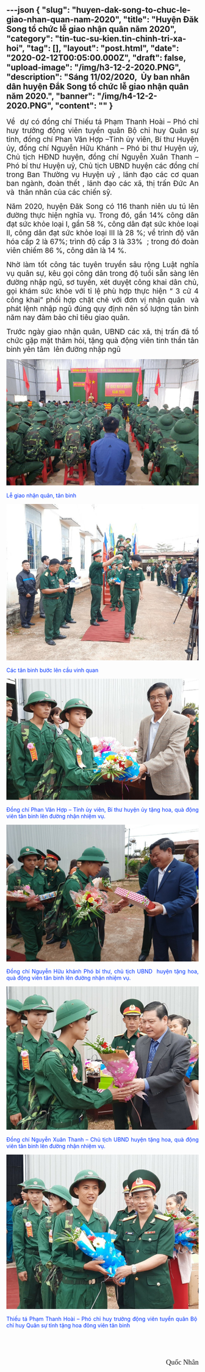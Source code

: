 ---json
{
    "slug": "huyen-dak-song-to-chuc-le-giao-nhan-quan-nam-2020",
    "title": "Huyện Đăk Song tổ chức lễ giao nhận quân năm 2020",
    "category": "tin-tuc-su-kien.tin-chinh-tri-xa-hoi",
    "tag": [],
    "layout": "post.html",
    "date": "2020-02-12T00:05:00.000Z",
    "draft": false,
    "upload-image": "/img/h3-12-2-2020.PNG",
    "description": "Sáng 11/02/2020,  Ủy ban nhân dân huyện Đắk Song tổ chức lễ giao nhận quân năm 2020.",
    "banner": "/img/h4-12-2-2020.PNG",
    "__content__": ""
}
---
<p style="text-align:justify"><span style="font-size:14.0pt">Về &nbsp;dự c&oacute; đồng ch&iacute; Thiếu t&aacute; Phạm Thanh Ho&agrave;i &ndash; Ph&oacute; chỉ huy trưởng động vi&ecirc;n tuyển qu&acirc;n Bộ chỉ huy Qu&acirc;n sự tỉnh, đồng ch&iacute; Phan Văn Hợp &ndash;Tỉnh ủy vi&ecirc;n, B&iacute; thư Huyện ủy, đồng ch&iacute; Nguyễn Hữu Kh&aacute;nh &ndash; Ph&oacute; bi thư Huyện uỷ, Chủ tịch HĐND huyện, đồng ch&iacute; Nguyễn Xu&acirc;n Thanh &ndash; Ph&oacute; b&iacute; thư Huyện uỷ, Chủ tịch UBND huyện c&aacute;c đồng ch&iacute; trong Ban Thường vụ Huyện uỷ , l&atilde;nh đạo c&aacute;c cơ quan ban ng&agrave;nh, đo&agrave;n thểt , l&atilde;nh đạo c&aacute;c x&atilde;, thị trấn Đức An v&agrave; &nbsp;th&acirc;n nh&acirc;n của c&aacute;c chiến sỹ.</span></p>

<p style="text-align:justify"><span style="font-size:14.0pt">Năm 2020, huyện Đăk Song c&oacute; 116 thanh ni&ecirc;n ưu t&uacute; l&ecirc;n đường thực hiện nghĩa vụ. Trong đ&oacute;, gần 14% c&ocirc;ng d&acirc;n đạt sức khỏe loại I, gần 58 %, c&ocirc;ng d&acirc;n đạt sức khỏe loại II, c&ocirc;ng d&acirc;n đạt sức khỏe loại III l&agrave; 28 %; về tr&igrave;nh độ văn h&oacute;a cấp 2 l&agrave; 67%; tr&igrave;nh độ cấp 3 l&agrave; 33%&nbsp; ; trong đ&oacute; đo&agrave;n vi&ecirc;n chiếm 86 %, c&ocirc;ng d&acirc;n l&agrave; 14 %.</span></p>

<p style="text-align:justify"><span style="font-size:14.0pt">Nhờ l&agrave;m tốt c&ocirc;ng t&aacute;c tuy&ecirc;n truyền s&acirc;u rộng Luật nghĩa vụ qu&acirc;n sự, k&ecirc;u gọi c&ocirc;ng d&acirc;n trong độ tuổi sẵn s&agrave;ng l&ecirc;n đường nhập ngũ, sơ tuyển, x&eacute;t duyệt c&ocirc;ng khai d&acirc;n chủ, gọi kh&aacute;m sức khỏe với tỉ lệ ph&ugrave; hợp thực hiện &ldquo; 3 cử 4 c&ocirc;ng khai&rdquo; phối hợp chặt chẽ với đơn vị nhận qu&acirc;n&nbsp; v&agrave; ph&aacute;t lệnh nhập ngũ đ&uacute;ng quy định n&ecirc;n số lượng t&acirc;n binh năm nay đảm bảo chỉ ti&ecirc;u giao qu&acirc;n. </span></p>

<p style="text-align:justify"><span style="font-size:14.0pt">Trước ng&agrave;y giao nhận qu&acirc;n, UBND c&aacute;c x&atilde;, thị trấn đ&atilde; tổ chức gặp mặt thăm hỏi, tặng qu&agrave; động vi&ecirc;n tinh thần t&acirc;n binh y&ecirc;n t&acirc;m &nbsp;l&ecirc;n đường nhập ngũ</span></p>

<p style="text-align:justify"><img alt="" src="/img/h2-12-2-2020.PNG" /></p>

<p style="text-align:justify"><span style="color:#0033ff">Lễ giao nhận qu&acirc;n, t&acirc;n binh</span></p>

<p style="text-align:justify"><img alt="" src="/img/h3-12-2-2020.PNG" /></p>

<p style="text-align:justify"><span style="color:#0033ff">C&aacute;c t&acirc;n binh bước l&ecirc;n cầu vinh quan</span></p>

<p style="text-align:justify"><img alt="" src="/img/h6-12-2-2020.PNG" /></p>

<p style="text-align:justify"><span style="color:#0033ff">Đồng ch&iacute; Phan Văn Hợp &ndash; Tỉnh ủy vi&ecirc;n, B&iacute; thư huyện ủy tặng hoa, qu&agrave; động vi&ecirc;n t&acirc;n binh l&ecirc;n đường nhận nhiệm vụ.</span></p>

<p style="text-align:justify"><img alt="" src="/img/h9-12-2-2020.PNG" /></p>

<p style="text-align:justify"><span style="color:#0033ff">Đồng ch&iacute; Nguyễn Hữu kh&aacute;nh Ph&oacute; b&iacute; thư, chủ tịch UBND&nbsp; huyện tặng hoa, qu&agrave; động vi&ecirc;n t&acirc;n binh l&ecirc;n đường nhận nhiệm vụ.</span></p>

<p style="text-align:justify"><img alt="" src="/img/h7-12-2-2020.PNG" /></p>

<p style="text-align:justify"><span style="color:#0033ff">Đồng ch&iacute;&nbsp;Nguyễn Xu&acirc;n Thanh &ndash; Chủ tịch UBND huyện tặng hoa, qu&agrave; động vi&ecirc;n t&acirc;n binh l&ecirc;n đường nhận nhiệm vụ.</span></p>

<p style="text-align:justify"><img alt="" src="/img/h5-12-2-2020.PNG" /></p>

<p style="text-align:justify"><span style="color:#0033ff">Thiếu t&aacute; Phạm Thanh Ho&agrave;i &ndash; Ph&oacute; chỉ huy trưởng động vi&ecirc;n tuyển qu&acirc;n Bộ&nbsp; chỉ huy Qu&acirc;n sự tỉnh tặng hoa đ&ocirc;ng vi&ecirc;n t&acirc;n binh</span></p>

<p style="text-align:justify">&nbsp;</p>

<p style="text-align:justify">&nbsp;</p>

<p style="text-align:right"><span style="font-size:14.0pt"><span style="font-family:&quot;Times New Roman&quot;,serif">Quốc Nh&acirc;n</span></span></p>
